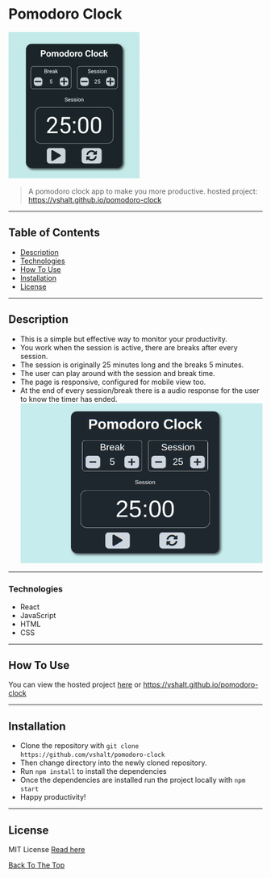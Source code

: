 # Pomodoro Clock

![pomodoro clock](./assets/demo_main.gif)

> A pomodoro clock app to make you more productive.
> hosted project: https://vshalt.github.io/pomodoro-clock

---

## Table of Contents
- [Description](#description)
- [Technologies](#technologies)
- [How To Use](#how-to-use)
- [Installation](#installation)
- [License](#license)

---

## Description
- This is a simple but effective way to monitor your productivity.
- You work when the session is active, there are breaks after every session.
- The session is originally 25 minutes long and the breaks 5 minutes.
- The user can play around with the session and break time.
- The page is responsive, configured for mobile view too.
- At the end of every session/break there is a audio response for the user to know the timer has ended.
![pomodoro-clock](./assets/demo.png)

---

### Technologies
- React
- JavaScript
- HTML
- CSS

---

## How To Use
You can view the hosted project [here](https://vshalt.github.io/pomodoro-clock) or https://vshalt.github.io/pomodoro-clock

---

## Installation
- Clone the repository with `git clone https://github.com/vshalt/pomodoro-clock`
- Then change directory into the newly cloned repository.
- Run `npm install` to install the dependencies
- Once the dependencies are installed run the project locally with `npm start`
- Happy productivity!

---

## License
MIT License
[Read here](./LICENSE)

[Back To The Top](#pomodoro-clock)
